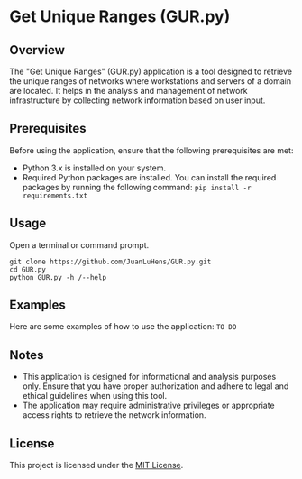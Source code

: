 # Get Unique Ranges (GUR.py)

## Overview
The "Get Unique Ranges" (GUR.py) application is a tool designed to retrieve the unique ranges of networks where workstations and servers of a domain are located. It helps in the analysis and management of network infrastructure by collecting network information based on user input.

## Prerequisites
Before using the application, ensure that the following prerequisites are met:

- Python 3.x is installed on your system.
- Required Python packages are installed. You can install the required packages by running the following command:
        ```
        pip install -r requirements.txt
        ```

## Usage

Open a terminal or command prompt.
```
git clone https://github.com/JuanLuHens/GUR.py.git
cd GUR.py
python GUR.py -h /--help
```

## Examples
Here are some examples of how to use the application:
        ```
        TO DO
        ```

## Notes
- This application is designed for informational and analysis purposes only. Ensure that you have proper authorization and adhere to legal and ethical guidelines when using this tool.
- The application may require administrative privileges or appropriate access rights to retrieve the network information.

## License
This project is licensed under the [MIT License](LICENSE).

